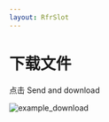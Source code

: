 ```yaml
---
layout: RfrSlot
---
```


# 下载文件


点击 Send and download <ColorIcon icon="sendDownloadNew" />


![example_download](/img/downloadFile.png)
